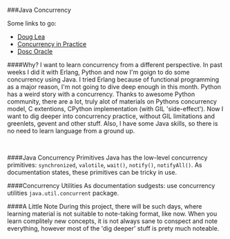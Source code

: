 ###Java Concurrency

Some links to go:

- [Doug Lea](http://g.oswego.edu/)
- [Concurrency in Practice](http://www.amazon.com/Java-Concurrency-Practice-Brian-Goetz/dp/0321349601/ref=pd_bxgy_14_img_2?ie=UTF8&refRID=0Q7T96ASEMM9NQ7PQ911)
- [Dosc Oracle](https://docs.oracle.com/javase/tutorial/essential/concurrency/index.html)


####Why?
I want to learn concurrency from a different perspective. In past weeks I did it with Erlang, Python and now I'm goign to do some concurrency using Java. I tried Erlang because of functional programming as a major reason, I'm not going to dive deep enough in this month. Python has a weird story with a concurrency. Thanks to awesome Python community, there are a lot, truly alot of materials on Pythons concurrency model, C extentions, CPython implementation (with GIL 'side-effect'). Now I want to dig deeper into concurrency practice, without GIL limitations and greenlets, gevent and other stuff. Also, I have some Java skills, so there is no need to learn language from a ground up.

<br>

####Java Concurrency Primitives
Java has the low-level concurrency primitives: `synchronized`, `valotile`, `wait()`, `notify()`, `notifyAll()`. As documentation states, these primitives can be tricky in use.

####Concurrency Utilities
As documentation sudgests: use concurrency utilities `java.util.concurrent` package.

####A Little Note
During this project, there will be such days, where learning material is not suitable to note-taking format, like now. When you learn complitely new concepts, it is not always sane to conspect and note everything, however most of the 'dig deeper' stuff is prety much noteable.
